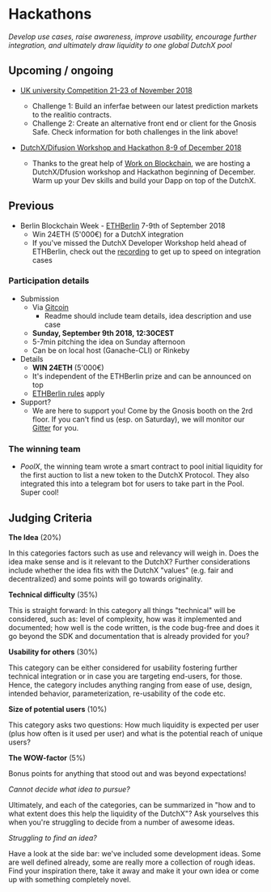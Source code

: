 # Hackathons
*Develop use cases, raise awareness, improve usability, encourage further integration, and ultimately draw liquidity to one global DutchX pool*

## Upcoming / ongoing
- [UK university Competition 21-23 of November 2018](https://www.futureofblockchain.co.uk/gnosis)
    - Challenge 1: Build an inferfae between our latest prediction markets to the realitio contracts.
    - Challenge 2: Create an alternative front end or client for the Gnosis Safe. Check information for both challenges in the link above! 
    
- [DutchX/Difusion Workshop and Hackathon 8-9 of December 2018](https://www.eventbrite.com/e/free-decentralised-exchange-dfusiondutchx-workshop-and-hackathon-tickets-52363205758)
    - Thanks to the great help of [Work on Blockchain](https://workonblockchain.com), we are hosting a DutchX/Dfusion workshop and Hackathon beginning of December. Warm up your Dev skills and build your Dapp on top of the DutchX.

## Previous

- Berlin Blockchain Week - [ETHBerlin](https://ethberlin.com/) 7-9th of September 2018
    - Win 24ETH (5'000€) for a DutchX integration
    - If you've missed the DutchX Developer Workshop held ahead of ETHBerlin, check out the [recording](https://www.youtube.com/watch?v=ctBRuewslbI) to get up to speed on integration cases

### Participation details
- Submission
    - Via [Gitcoin](https://gitcoin.co/issue/ethberlin-hackathon/ETHBerlin-Bounties/7/1119)
        - Readme should include team details, idea description and use case
    - **Sunday, September 9th 2018, 12:30CEST**
    - 5-7min pitching the idea on Sunday afternoon
    - Can be on local host (Ganache-CLI) or Rinkeby
- Details
    - **WIN 24ETH** (5'000€)
    - It's independent of the ETHBerlin prize and can be announced on top
    - [ETHBerlin rules](https://github.com/ethberlin-hackathon/ETHBerlin-Bounties) apply
- Support?
   - We are here to support you! Come by the Gnosis booth on the 2rd floor.
   If you can't find us (esp. on Saturday), we will monitor our [Gitter](https://gitter.im/gnosis/DutchX) for you.

### The winning team
- *PoolX*, the winning team wrote a smart contract to pool initial liquidity for the first auction to list a new token to the DutchX Protocol. They also integrated this into a telegram bot for users to take part in the Pool. Super cool!


## Judging Criteria

**The Idea** (20%)  

In this categories factors such as use and relevancy will weigh in. Does the idea make sense and is it relevant to the DutchX? Further considerations include whether the idea fits with the DutchX "values" (e.g. fair and decentralized) and some points will go towards originality.

**Technical difficulty** (35%)

This is straight forward: In this category all things "technical" will be considered, such as: level of complexity, how was it implemented and documented; how well is the code written, is the code bug-free and does it go beyond the SDK and documentation that is already provided for you?

**Usability for others** (30%)  

This category can be either considered for usability fostering further technical integration or in case you are targeting end-users, for those. Hence, the category includes anything ranging from ease of use, design, intended behavior, parameterization, re-usability of the code etc.

**Size of potential users** (10%)   

This category asks two questions: How much liquidity is expected per user (plus how often is it used per user) and what is the potential reach of unique users?

**The WOW-factor** (5%)   

Bonus points for anything that stood out and was beyond expectations!

*Cannot decide what idea to pursue?*   

Ultimately, and each of the categories, can be summarized in "how and to what extent does this help the liquidity of the DutchX"? Ask yourselves this when you're struggling to decide from a number of awesome ideas.

*Struggling to find an idea?*   

Have a look at the side bar: we've included some development ideas. Some are well defined already, some are really more a collection of rough ideas. Find your inspiration there, take it away and make it your own idea or come up with something completely novel.  

